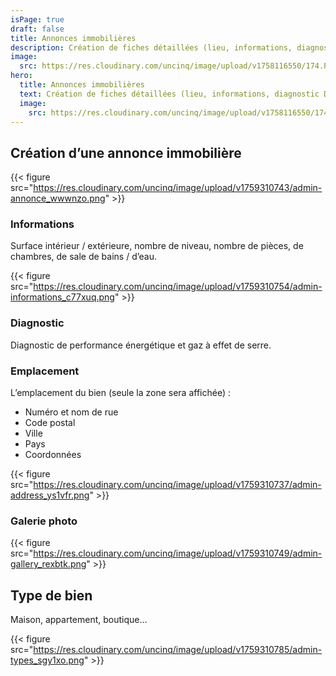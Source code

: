 ```yaml
---
isPage: true
draft: false
title: Annonces immobilières
description: Création de fiches détaillées (lieu, informations, diagnostic DPE et GES, galerie photos…).
image:
  src: https://res.cloudinary.com/uncinq/image/upload/v1758116550/174.Project_zkpzc1.svg
hero: 
  title: Annonces immobilières
  text: Création de fiches détaillées (lieu, informations, diagnostic DPE et GES, galerie photos…).
  image:
    src: https://res.cloudinary.com/uncinq/image/upload/v1758116550/174.Project_zkpzc1.svg
---
```


## Création d’une annonce immobilière

{{< figure src="https://res.cloudinary.com/uncinq/image/upload/v1759310743/admin-annonce_wwwnzo.png" >}}

### Informations
Surface intérieur / extérieure, nombre de niveau, nombre de pièces, de chambres, de sale de bains / d’eau.

{{< figure src="https://res.cloudinary.com/uncinq/image/upload/v1759310754/admin-informations_c77xuq.png" >}}

### Diagnostic
Diagnostic de performance énergétique et gaz à effet de serre.

### Emplacement

L’emplacement du bien (seule la zone sera affichée) :
* Numéro et nom de rue  
* Code postal
* Ville
* Pays
* Coordonnées

{{< figure src="https://res.cloudinary.com/uncinq/image/upload/v1759310737/admin-address_ys1vfr.png" >}}

### Galerie photo

{{< figure src="https://res.cloudinary.com/uncinq/image/upload/v1759310749/admin-gallery_rexbtk.png" >}}

## Type de bien
Maison, appartement, boutique…

{{< figure src="https://res.cloudinary.com/uncinq/image/upload/v1759310785/admin-types_sgy1xo.png" >}}